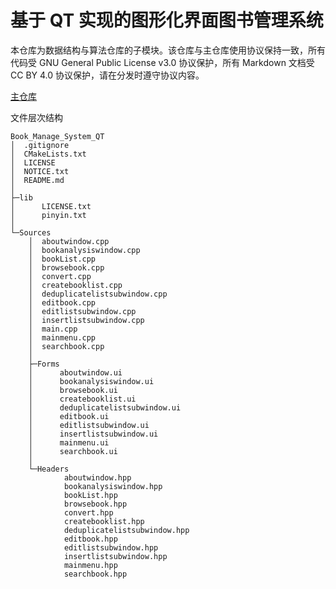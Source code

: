 # 基于 QT 实现的图形化界面图书管理系统

本仓库为数据结构与算法仓库的子模块。该仓库与主仓库使用协议保持一致，所有代码受 GNU General Public License v3.0 协议保护，所有 Markdown 文档受 CC BY 4.0 协议保护，请在分发时遵守协议内容。

[主仓库](https://github.com/gaogao-qwq/Data_Structure)

文件层次结构
```text
Book_Manage_System_QT
│  .gitignore
│  CMakeLists.txt
│  LICENSE
│  NOTICE.txt
│  README.md
│
├─lib
│      LICENSE.txt
│      pinyin.txt
│
└─Sources
    │  aboutwindow.cpp
    │  bookanalysiswindow.cpp
    │  bookList.cpp
    │  browsebook.cpp
    │  convert.cpp
    │  createbooklist.cpp
    │  deduplicatelistsubwindow.cpp
    │  editbook.cpp
    │  editlistsubwindow.cpp
    │  insertlistsubwindow.cpp
    │  main.cpp
    │  mainmenu.cpp
    │  searchbook.cpp
    │
    ├─Forms
    │      aboutwindow.ui
    │      bookanalysiswindow.ui
    │      browsebook.ui
    │      createbooklist.ui
    │      deduplicatelistsubwindow.ui
    │      editbook.ui
    │      editlistsubwindow.ui
    │      insertlistsubwindow.ui
    │      mainmenu.ui
    │      searchbook.ui
    │
    └─Headers
            aboutwindow.hpp
            bookanalysiswindow.hpp
            bookList.hpp
            browsebook.hpp
            convert.hpp
            createbooklist.hpp
            deduplicatelistsubwindow.hpp
            editbook.hpp
            editlistsubwindow.hpp
            insertlistsubwindow.hpp
            mainmenu.hpp
            searchbook.hpp
```
